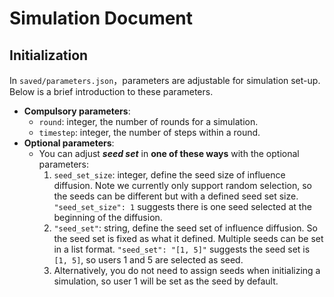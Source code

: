 # Simulation Document
## Initialization
In `saved/parameters.json`，parameters are adjustable for simulation set-up. Below is a brief introduction to these parameters.
- **Compulsory parameters**:
    - `round`: integer, the number of rounds for a simulation.
    - `timestep`: integer, the number of steps within a round.
- **Optional parameters**:
    - You can adjust ***seed set*** in **one of these ways** with the optional parameters:
      1. `seed_set_size`: integer, define the seed size of influence diffusion. Note we currently only support random selection, so the seeds can be different but with a defined seed set size. `"seed_set_size": 1` suggests there is one seed selected at the beginning of the diffusion.
      2. `"seed_set"`: string, define the seed set of influence diffusion. So the seed set is fixed as what it defined. Multiple seeds can be set in a list format. `"seed_set": "[1, 5]"` suggests the seed set is `[1, 5]`, so users 1 and 5 are selected as seed.
      3. Alternatively, you do not need to assign seeds when initializing a simulation, so user 1 will be set as the seed by default.
  